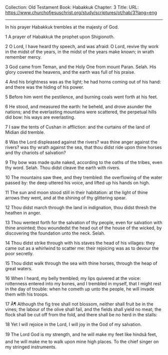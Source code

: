 Collection: Old Testament
Book: Habakkuk
Chapter: 3
Title: 
URL: https://www.churchofjesuschrist.org/study/scriptures/ot/hab/3?lang=eng

---

In his prayer Habakkuk trembles at the majesty of God.

1 A prayer of Habakkuk the prophet upon Shigionoth.

2 O Lord, I have heard thy speech, and was afraid: O Lord, revive thy work in the midst of the years, in the midst of the years make known; in wrath remember mercy.

3 God came from Teman, and the Holy One from mount Paran. Selah. His glory covered the heavens, and the earth was full of his praise.

4 And his brightness was as the light; he had horns coming out of his hand: and there was the hiding of his power.

5 Before him went the pestilence, and burning coals went forth at his feet.

6 He stood, and measured the earth: he beheld, and drove asunder the nations; and the everlasting mountains were scattered, the perpetual hills did bow: his ways are everlasting.

7 I saw the tents of Cushan in affliction: and the curtains of the land of Midian did tremble.

8 Was the Lord displeased against the rivers? was thine anger against the rivers? was thy wrath against the sea, that thou didst ride upon thine horses and thy chariots of salvation?

9 Thy bow was made quite naked, according to the oaths of the tribes, even thy word. Selah. Thou didst cleave the earth with rivers.

10 The mountains saw thee, and they trembled: the overflowing of the water passed by: the deep uttered his voice, and lifted up his hands on high.

11 The sun and moon stood still in their habitation: at the light of thine arrows they went, and at the shining of thy glittering spear.

12 Thou didst march through the land in indignation, thou didst thresh the heathen in anger.

13 Thou wentest forth for the salvation of thy people, even for salvation with thine anointed; thou woundedst the head out of the house of the wicked, by discovering the foundation unto the neck. Selah.

14 Thou didst strike through with his staves the head of his villages: they came out as a whirlwind to scatter me: their rejoicing was as to devour the poor secretly.

15 Thou didst walk through the sea with thine horses, through the heap of great waters.

16 When I heard, my belly trembled; my lips quivered at the voice: rottenness entered into my bones, and I trembled in myself, that I might rest in the day of trouble: when he cometh up unto the people, he will invade them with his troops.

17 Â¶ Although the fig tree shall not blossom, neither shall fruit be in the vines; the labour of the olive shall fail, and the fields shall yield no meat; the flock shall be cut off from the fold, and there shall be no herd in the stalls:

18 Yet I will rejoice in the Lord, I will joy in the God of my salvation.

19 The Lord God is my strength, and he will make my feet like hindsâ feet, and he will make me to walk upon mine high places. To the chief singer on my stringed instruments.
